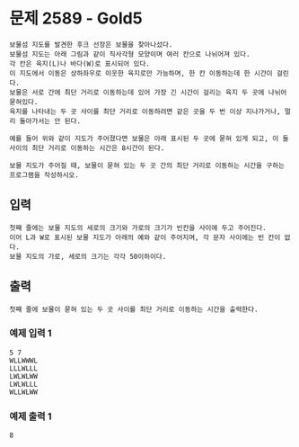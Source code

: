 # 문제 2589 - Gold5
    보물섬 지도를 발견한 후크 선장은 보물을 찾아나섰다. 
    보물섬 지도는 아래 그림과 같이 직사각형 모양이며 여러 칸으로 나뉘어져 있다. 
    각 칸은 육지(L)나 바다(W)로 표시되어 있다.
    이 지도에서 이동은 상하좌우로 이웃한 육지로만 가능하며, 한 칸 이동하는데 한 시간이 걸린다.
    보물은 서로 간에 최단 거리로 이동하는데 있어 가장 긴 시간이 걸리는 육지 두 곳에 나뉘어 묻혀있다. 
    육지를 나타내는 두 곳 사이를 최단 거리로 이동하려면 같은 곳을 두 번 이상 지나가거나, 멀리 돌아가서는 안 된다.
    
    예를 들어 위와 같이 지도가 주어졌다면 보물은 아래 표시된 두 곳에 묻혀 있게 되고, 이 둘 사이의 최단 거리로 이동하는 시간은 8시간이 된다.
    
    보물 지도가 주어질 때, 보물이 묻혀 있는 두 곳 간의 최단 거리로 이동하는 시간을 구하는 프로그램을 작성하시오.

## 입력
    첫째 줄에는 보물 지도의 세로의 크기와 가로의 크기가 빈칸을 사이에 두고 주어진다. 
    이어 L과 W로 표시된 보물 지도가 아래의 예와 같이 주어지며, 각 문자 사이에는 빈 칸이 없다. 
    보물 지도의 가로, 세로의 크기는 각각 50이하이다.

## 출력
    첫째 줄에 보물이 묻혀 있는 두 곳 사이를 최단 거리로 이동하는 시간을 출력한다.

### 예제 입력 1
    5 7
    WLLWWWL
    LLLWLLL
    LWLWLWW
    LWLWLLL
    WLLWLWW
### 예제 출력 1
    8